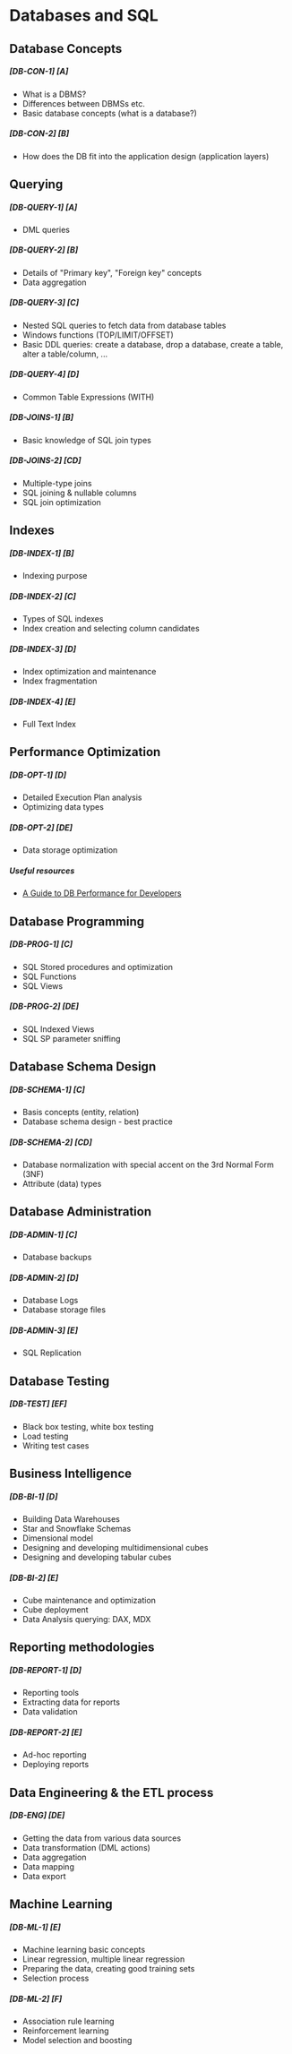 # Databases and SQL

## Database Concepts
##### [DB-CON-1] [A]
- What is a DBMS?
- Differences between DBMSs etc.
- Basic database concepts (what is a database?)

##### [DB-CON-2] [B]
 - How does the DB fit into the application design (application layers)

## Querying 

##### [DB-QUERY-1] [A]
- DML queries

##### [DB-QUERY-2] [B]
- Details of "Primary key", "Foreign key" concepts
- Data aggregation

##### [DB-QUERY-3] [C]
- Nested SQL queries to fetch data from database tables
- Windows functions (TOP/LIMIT/OFFSET)
- Basic DDL queries: create a database, drop a database, create a table, alter a table/column, ...

##### [DB-QUERY-4] [D]
- Common Table Expressions (WITH)

##### [DB-JOINS-1] [B]
- Basic knowledge of SQL join types
 
##### [DB-JOINS-2] [CD]
- Multiple-type joins
- SQL joining & nullable columns
- SQL join optimization

## Indexes 
##### [DB-INDEX-1] [B]
- Indexing purpose

##### [DB-INDEX-2] [C]
- Types of SQL indexes
- Index creation and selecting column candidates

##### [DB-INDEX-3] [D]
- Index optimization and maintenance
- Index fragmentation

##### [DB-INDEX-4] [E]
- Full Text Index

## Performance Optimization 
##### [DB-OPT-1] [D]
- Detailed Execution Plan analysis
- Optimizing data types

##### [DB-OPT-2] [DE]
- Data storage optimization

##### Useful resources
- [A Guide to DB Performance for Developers](https://use-the-index-luke.com/sql/anatomy)


## Database Programming
##### [DB-PROG-1] [C]
- SQL Stored procedures and optimization
- SQL Functions
- SQL Views

##### [DB-PROG-2] [DE]
- SQL Indexed Views
- SQL SP parameter sniffing


## Database Schema Design
##### [DB-SCHEMA-1] [C]
- Basis concepts (entity, relation)
- Database schema design - best practice

##### [DB-SCHEMA-2] [CD]
- Database normalization with special accent on the 3rd Normal Form (3NF)
- Attribute (data) types

## Database Administration 
##### [DB-ADMIN-1] [C]
- Database backups

##### [DB-ADMIN-2] [D]
 - Database Logs
 - Database storage files
 
##### [DB-ADMIN-3] [E]
 - SQL Replication
 

## Database Testing
##### [DB-TEST] [EF]
- Black box testing, white box testing
- Load testing
- Writing test cases

## Business Intelligence
##### [DB-BI-1] [D]
- Building Data Warehouses
- Star and Snowflake Schemas
- Dimensional model
- Designing and developing multidimensional cubes
- Designing and developing tabular cubes
 
##### [DB-BI-2] [E]
- Cube maintenance and optimization
- Cube deployment
- Data Analysis querying: DAX, MDX

## Reporting methodologies
##### [DB-REPORT-1] [D]
- Reporting tools
- Extracting data for reports
- Data validation

##### [DB-REPORT-2] [E]
- Ad-hoc reporting
- Deploying reports

## Data Engineering & the ETL process 
##### [DB-ENG] [DE]
- Getting the data from various data sources
- Data transformation (DML actions)
- Data aggregation
- Data mapping
- Data export

## Machine Learning
##### [DB-ML-1] [E]
- Machine learning basic concepts
- Linear regression, multiple linear regression
- Preparing the data, creating good training sets
- Selection process
 
##### [DB-ML-2] [F]
- Association rule learning
- Reinforcement learning
- Model selection and boosting
